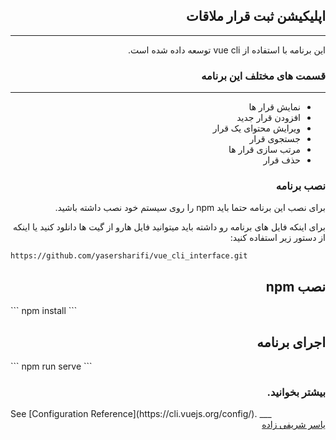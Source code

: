 <div dir="rtl">
<h2>اپلیکیشن ثبت قرار ملاقات</h2>
<hr />
<p>این برنامه با استفاده از vue cli توسعه داده شده است.</p>
<h3>قسمت های مختلف این برنامه</h3>
<hr>
<ul>
<li>نمایش قرار ها</li>
<li>افزودن قرار جدید</li>
<li>ویرایش محتوای یک قرار</li>
<li>جستجوی قرار</li>
<li>مرتب سازی قرار ها</li>
<li>حذف قرار</li>
</ul>

<h3>نصب برنامه</h3>
<p>برای نصب این برنامه حتما باید npm را روی سیستم خود نصب داشته باشید.</p>
<p>برای اینکه فایل های برنامه رو داشته باید میتوانید فایل هارو از گیت ها دانلود کنید یا اینکه از دستور زیر استفاده کنید:</p>

</div>

```
https://github.com/yasersharifi/vue_cli_interface.git
```

<h2 dir="rtl">نصب npm</h2>
```
npm install
```

<h2 dir="rtl">اجرای برنامه</h2>
```
npm run serve
```

<h3 dir="rtl">بیشتر بخوانید.</h3>
See [Configuration Reference](https://cli.vuejs.org/config/).
___
<div dir="rtl">
<a href="https://www.linkedin.com/in/yaser-sharifi/">یاسر شریفی زاده</a> 
</div>